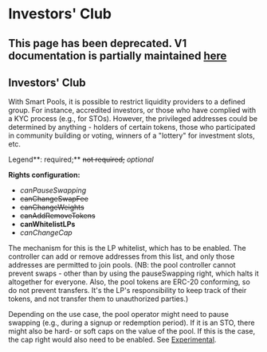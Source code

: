 # Investors' Club

## This page has been deprecated. V1 documentation is partially maintained [here](https://docs.balancer.fi/v/v1/guides/smart-pool-templates-gui/investors-club)

## Investors' Club

With Smart Pools, it is possible to restrict liquidity providers to a defined group. For instance, accredited investors, or those who have complied with a KYC process \(e.g., for STOs\). However, the privileged addresses could be determined by anything - holders of certain tokens, those who participated in community building or voting, winners of a "lottery" for investment slots, etc.

Legend**: required;** ~~not required;~~ _optional_

**Rights configuration:**

* _canPauseSwapping_
* ~~canChangeSwapFee~~
* ~~canChangeWeights~~
* ~~canAddRemoveTokens~~
* **canWhitelistLPs**
* _canChangeCap_

The mechanism for this is the LP whitelist, which has to be enabled. The controller can add or remove addresses from this list, and only those addresses are permitted to join pools. \(NB: the pool controller cannot prevent swaps - other than by using the pauseSwapping right, which halts it altogether for everyone. Also, the pool tokens are ERC-20 conforming, so do not prevent transfers. It's the LP's responsibility to keep track of their tokens, and not transfer them to unauthorized parties.\)

Depending on the use case, the pool operator might need to pause swapping \(e.g., during a signup or redemption period\). If it is an STO, there might also be hard- or soft caps on the value of the pool. If this is the case, the cap right would also need to be enabled. See [Experimental](experimental.md).

